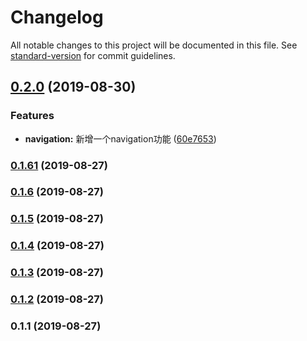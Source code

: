 # Changelog

All notable changes to this project will be documented in this file. See [standard-version](https://github.com/conventional-changelog/standard-version) for commit guidelines.

## [0.2.0](https://github.com/linwens/xue/compare/v0.1.61...v0.2.0) (2019-08-30)


### Features

* **navigation:** 新增一个navigation功能 ([60e7653](https://github.com/linwens/xue/commit/60e7653))

### [0.1.61](https://github.com/linwens/xue/compare/v0.1.6...v0.1.61) (2019-08-27)

### [0.1.6](https://github.com/linwens/xue/compare/v0.1.5...v0.1.6) (2019-08-27)

### [0.1.5](https://github.com/linwens/xue/compare/v0.1.4...v0.1.5) (2019-08-27)

### [0.1.4](https://github.com/linwens/xue/compare/v0.1.3...v0.1.4) (2019-08-27)

### [0.1.3](https://github.com/linwens/xue/compare/v0.1.2...v0.1.3) (2019-08-27)

### [0.1.2](https://github.com/linwens/xue/compare/v0.1.1...v0.1.2) (2019-08-27)

### 0.1.1 (2019-08-27)
